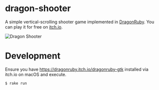 # dragon-shooter

A simple vertical-scrolling shooter game implemented in [DragonRuby](https://dragonruby.org). You can play it for free on [itch.io](https://pusewicz.itch.io/dragon-shooter).

![Dragon Shooter](https://user-images.githubusercontent.com/940/183634494-6562de48-a169-4168-9e38-f953f78f5786.jpeg)

# Development

Ensure you have https://dragonruby.itch.io/dragonruby-gtk installed via itch.io on macOS and execute.

```
$ rake run
```
